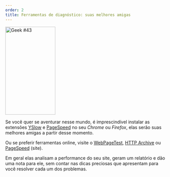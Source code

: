 ```yaml
---
order: 2
title: Ferramentas de diagnóstico: suas melhores amigas
---
```


<div class="img-left">
  <img id="geek-43" src="http://browserdiet.com/img/43.png" alt="Geek #43" width="157" height="275" />
</div>

Se você quer se aventurar nesse mundo, é imprescindível instalar as extensões [YSlow](http://yslow.org/) e [PageSpeed](https://developers.google.com/speed/pagespeed/insights_extensions) no seu *Chrome* ou *Firefox*, elas serão suas melhores amigas a partir desse momento.

Ou se preferir ferramentas online, visite o [WebPageTest](http://www.webpagetest.org/), [HTTP Archive](http://httparchive.org/) ou [PageSpeed](http://pagespeed.googlelabs.com/) (site).

Em geral elas analisam a performance do seu site, geram um relatório e dão uma nota para ele, sem contar nas dicas preciosas que apresentam para você resolver cada um dos problemas.
